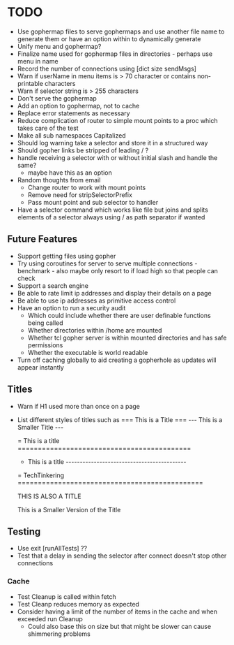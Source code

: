 # TODO

* Use gophermap files to serve gophermaps and use another file name to generate them
  or have an option within to dynamically generate
* Unify menu and gophermap?
* Finalize name used for gophermap files in directories - perhaps use menu in name
* Record the number of connections using [dict size sendMsgs]
* Warn if userName in menu items is > 70 character or contains non-printable characters
* Warn if selector string is > 255 characters
* Don't serve the gophermap
* Add an option to gophermap, not to cache
* Replace error statements as necessary
* Reduce complication of router to simple mount points to a proc which takes
  care of the test
* Make all sub namespaces Capitalized
* Should log warning take a selector and store it in a structured way
* Should gopher links be stripped of leading / ?
* handle receiving a selector with or without initial slash and handle the same?                                                                
  - maybe have this as an option   
* Random thoughts from email
  - Change router to work with mount points                                                                                                       
  - Remove need for stripSelectorPrefix                                                                                                           
  - Pass mount point and sub selector to handler
* Have a selector command which works like file but joins and splits elements of a selector always using / as path separator if wanted


## Future Features
* Support getting files using gopher
* Try using coroutines for server to serve multiple connections - benchmark - also maybe only resort to if load high
  so that people can check
* Support a search engine
* Be able to rate limit ip addresses and display their details on a page
* Be able to use ip addresses as primitive access control
* Have an option to run a security audit
  - Which could include whether there are user definable functions being called
  - Whether directories within /home are mounted
  - Whether tcl gopher server is within mounted directories and has safe permissions
  - Whether the executable is world readable
* Turn off caching globally to aid creating a gopherhole as updates will appear instantly


## Titles
* Warn if H1 used more than once on a page
* List different styles of titles such as
  === This is a Title ===
  --- This is a Smaller Title ---

  = This is a title ===========================================

  - This is a title -------------------------------------------

  = TechTinkering ==============================================

  THIS IS ALSO A TITLE

  This is a Smaller Version of the Title


## Testing

* Use exit [runAllTests] ??
* Test that a delay in sending the selector after connect doesn't stop other connections

### Cache
* Test Cleanup is called within fetch
* Test Cleanp reduces memory as expected
* Consider having a limit of the number of items in the cache and when exceeded run Cleanup
  - Could also base this on size but that might be slower can cause shimmering problems
